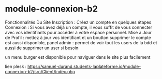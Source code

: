 # module-connexion-b2


Fonctionnalités Du Site
Inscription : Créez un compte en quelques étapes
Connexion : Si vous avez déjà un compte, il vous suffit de vous connecter avec vos identifiants pour accéder à votre espace personnel.
Mise à Jour de Profil : mettez à jour vos identifiant et un boutton supprimer le compte est aussi disponible,
panel admin : permet de voir tout les users de la bdd et aussi de supprimer un user si besoin 


un menu burger est disponible pour naviguer dans le site plus facilement


lien plesk : https://samuel-durand.students-laplateforme.io/module-connexion-b2/src/Client/Index.php
